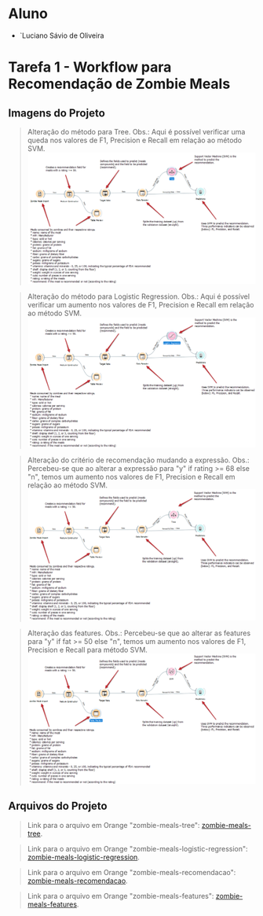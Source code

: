 # Aluno
* `Luciano Sávio de Oliveira

# Tarefa 1 - Workflow para Recomendação de Zombie Meals

## Imagens do Projeto
> Alteração do método para Tree. Obs.: Aqui é possível verificar uma queda nos valores de F1, Precision e Recall em relação ao método SVM.
![Workflow Orange](lab01/images/zombie-meals-tree.png)

> Alteração do método para Logistic Regression. Obs.: Aqui é possível verificar um aumento nos valores de F1, Precision e Recall em relação ao método SVM.
![Workflow Orange](lab01/images/zombie-meals-logistic-regression.png)

> Alteração do critério de recomendação mudando a expressão. Obs.: Percebeu-se que ao alterar a expressão para "y" if rating >= 68 else "n", temos um aumento nos valores de F1, Precision e Recall em relação ao método SVM.
![Workflow Orange](lab01/images/zombie-meals-recomendacao.png)

> Alteração das features. Obs.: Percebeu-se que ao alterar as features para "y" if fat >= 50 else "n", temos um aumento nos valores de F1, Precision e Recall para método SVM.
![Workflow Orange](lab01/images/zombie-meals-features.png)

## Arquivos do Projeto
> Link para o arquivo em Orange "zombie-meals-tree":
[zombie-meals-tree](lab01/orange/zombie-meals-tree.ows).

> Link para o arquivo em Orange "zombie-meals-logistic-regression":
[zombie-meals-logistic-regression](lab01/orange/zombie-meals-logistic-regression.ows).

> Link para o arquivo em Orange "zombie-meals-recomendacao":
[zombie-meals-recomendacao](lab01/orange/zombie-meals-recomendacao.ows).

> Link para o arquivo em Orange "zombie-meals-features":
[zombie-meals-features](lab01/orange/zombie-meals-features.ows).
